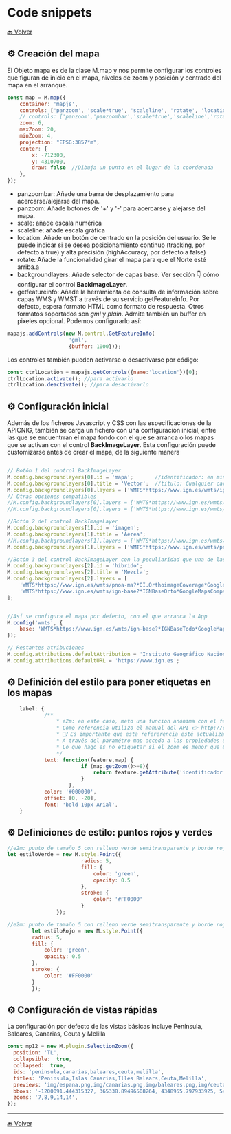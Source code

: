 # Code snippets

[🔙 Volver](https://github.com/e2molin/viz-arquetipo#readme)
##  ⚙ Creación del mapa

El Objeto mapa es de la clase M.map y nos permite configurar los controles que figuran de inicio en el mapa, niveles de zoom y posición y centrado del mapa en el arranque.


```javascript
const map = M.map({
    container: 'mapjs',
    controls: ['panzoom', 'scale*true', 'scaleline', 'rotate', 'location',  'getfeatureinfo'],
    // controls: ['panzoom','panzoombar','scale*true','scaleline','rotate','location','backgroundlayers','getfeatureinfo'],
    zoom: 6,
    maxZoom: 20,
    minZoom: 4,
    projection: "EPSG:3857*m",
    center: {
        x: -712300,
        y: 4310700,
        draw: false  //Dibuja un punto en el lugar de la coordenada
    },
});
```

* panzoombar: Añade una barra de desplazamiento para acercarse/alejarse del mapa.
* panzoom: Añade botones de '+' y '-' para acercarse y alejarse del mapa.
* scale: añade escala numérica
* scaleline: añade escala gráfica
* location: Añade un botón de centrado en la posición del usuario. Se le puede indicar si se desea posicionamiento continuo (tracking, por defecto a true) y alta precisión (highAccuracy, por defecto a false)
* rotate: Añade la funcionalidad girar el mapa para que el Norte esté arriba.a
* backgroundlayers: Añade selector de capas base. Ver sección 👇 cómo configurar el control **BackImageLayer**.
* getfeatureinfo: Añade la herramienta de consulta de información sobre capas WMS y WMST a través de su servicio getFeatureInfo. Por defecto, espera formato HTML como formato de respuesta. Otros formatos soportados son *gml* y *plain*. Admite también un buffer en pixeles opcional. Podemos configurarlo así:

```javascript
mapajs.addControls(new M.control.GetFeatureInfo(
                    'gml', 
                    {buffer: 1000}));
```

Los controles también pueden activarse o desactivarse por código:

```javascript
const ctrlLocation = mapajs.getControls({name:'location'})[0];
ctrlLocation.activate(); //para activarlo
ctrlLocation.deactivate(); //para desactivarlo
```

##  ⚙ Configuración inicial

Además de los ficheros Javascript y CSS con las especificaciones de la APICNIG, también se carga un fichero con una configuración inicial, entre las que se encuentrran el mapa fondo con el que se arranca o los mapas que se activan con el control **BackImageLayer**. Esta configuración puede customizarse antes de crear el mapa, de la siguiente manera

```javascript

// Botón 1 del control BackImageLayer
M.config.backgroundlayers[0].id = 'mapa';       //identificador: en minúsculas, sin caracteres especiales.
M.config.backgroundlayers[0].title = 'Vector';  //título: Cualquier carácter
M.config.backgroundlayers[0].layers = ['WMTS*https://www.ign.es/wmts/ign-base?*IGNBaseTodo*GoogleMapsCompatible*base*false*image/jpeg*false*false*true'];
// Otras opciones compatibles
//M.config.backgroundlayers[0].layers = ['WMTS*https://www.ign.es/wmts/ign-base?*IGNBaseTodo*GoogleMapsCompatible*base*false*image/jpeg*false*false*true'];
//M.config.backgroundlayers[0].layers = ['WMTS*https://www.ign.es/wmts/ign-base?*IGNBaseTodo-nofondo*GoogleMapsCompatible*base*false*image/png*false*false*true'];

//Botón 2 del control BackImageLayer
M.config.backgroundlayers[1].id = 'imagen';
M.config.backgroundlayers[1].title = 'Aérea';
//M.config.backgroundlayers[1].layers = ['WMTS*https://www.ign.es/wmts/pnoa-ma?*OI.OrthoimageCoverage*EPSG:4326*imagen*false*image/jpeg*false*false*true'];
M.config.backgroundlayers[1].layers = ['WMTS*https://www.ign.es/wmts/pnoa-ma?*OI.OrthoimageCoverage*GoogleMapsCompatible*imagen*false*image/jpeg*false*false*true'];

//Botón 3 del control BackImageLayer con la peculiaridad que una de las capas es una mezcla de dos
M.config.backgroundlayers[2].id = 'hibrido';
M.config.backgroundlayers[2].title = 'Mezcla';
M.config.backgroundlayers[2].layers = [
    'WMTS*https://www.ign.es/wmts/pnoa-ma?*OI.OrthoimageCoverage*GoogleMapsCompatible*imagen*true*image/jpeg*false*false*true',
    'WMTS*https://www.ign.es/wmts/ign-base?*IGNBaseOrto*GoogleMapsCompatible*Callejero*true*image/png*false*false*true'
];


//Así se configura el mapa por defecto, con el que arranca la App
M.config('wmts', {
    base: 'WMTS*https://www.ign.es/wmts/ign-base?*IGNBaseTodo*GoogleMapsCompatible**false',
});

// Restantes atribuciones
M.config.attributions.defaultAttribution = 'Instituto Geográfico Nacional';
M.config.attributions.defaultURL = 'https://www.ign.es';
```






## ⚙ Definición del estilo para poner etiquetas en los mapas

```javascript
    label: {
            /**
                * e2m: en este caso, meto una función anónima con el feature y el mapa como parámetro para que veáis cómo se pueden definir los estilos en función del zoom del mapa.
                * Como referencia utilizo el manual del API 👉 http://componentes.ign.es/api-core/doc/module-M_Control-Control.html
                * 👀❗️ Es importante que esta refererencia esté actualizada a la última versión. La que hay ahora es de la versión 1.0.0 según el título de la página.
                * A través del paramétro map accedo a las propiedades del objeto mapa. Una de ellas es el método getZoom que me informa del zoom que hay en pantalla
                * Lo que hago es no etiquetar si el zoom es menor que 8 para no emplastar la información
                */
            text: function(feature,map) {
                        if (map.getZoom()>=8){
                            return feature.getAttribute('identificador').trim()
                        }
                    },
            color: '#000000',
            offset: [0, -20],
            font: 'bold 10px Arial',
    }
```

## ⚙ Definiciones de estilo: puntos rojos y verdes

```javascript
//e2m: punto de tamaño 5 con relleno verde semitransparente y borde rojo
let estiloVerde = new M.style.Point({
                        radius: 5, 
                        fill: {  
                            color: 'green',
                            opacity: 0.5
                        },
                        stroke: {
                            color: '#FF0000'
                        }
                });

//e2m: punto de tamaño 5 con relleno verde semitransparente y borde rojo        
        let estiloRojo = new M.style.Point({
        radius: 5, 
        fill: {  
            color: 'green',
            opacity: 0.5
        },
        stroke: {
            color: '#FF0000'
        }
        });
```

## ⚙ Configuración de vistas rápidas

La configuración por defecto de las vistas básicas incluye Península, Baleares, Canarias, Ceuta y Melilla

```javascript
const mp12 = new M.plugin.SelectionZoom({
  position: 'TL',
  collapsible:  true,
  collapsed:  true,
  ids: 'peninsula,canarias,baleares,ceuta,melilla',
  titles: 'Peninsula,Islas Canarias,Illes Balears,Ceuta,Melilla',
  previews: 'img/espana.png,img/canarias.png,img/baleares.png,img/ceuta.png,img/melilla.png',
  bboxs: '-1200091.444315327, 365338.89496508264, 4348955.797933925, 5441088.058207252, -2170190.6639824593, -1387475.4943422542, 3091778.038884449, 3637844.1689537475 , 115720.89020469127, 507078.4750247937, 4658411.436032817, 4931444.501067467,-599755.2558583047, -587525.3313326766, 4281734.817081453, 4290267.100363785, -334717.4178261766, -322487.4933005484, 4199504.016876071, 4208036.300158403',
  zooms: '7,8,9,14,14',
});
```

---
[🔙 Volver](https://github.com/e2molin/viz-arquetipo#readme)

